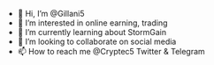 - 👋 Hi, I’m @Gillani5
- 👀 I’m interested in online earning, trading
- 🌱 I’m currently learning about StormGain
- 💞️ I’m looking to collaborate on social media
- 📫 How to reach me @Cryptec5 Twitter & Telegram

<!---
Gillani5/Gillani5 is a ✨ special ✨ repository because its `README.md` (this file) appears on your GitHub profile.
You can click the Preview link to take a look at your changes.
--->
